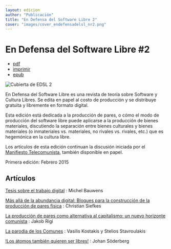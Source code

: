 ```yaml
---
layout: edicion
author: "Publicación"
title: "En Defensa del Software Libre 2"
cover: "images/cover_endefensadelsl_nr2.png"
---
```


En Defensa del Software Libre #2
================================

* [pdf][0]
* [imprimir][7]
* [epub][6]

![Cubierta de EDSL 2](images/cover_endefensadelsl_nr2.png)

En Defensa del Software Libre es una revista de teoría sobre Software y
Cultura Libres. Se edita en papel al costo de producción y se distribuye
gratuita y libremente en formato digital.

Esta edición está dedicada a la producción de pares, o cómo el modo de
producción del software libre puede aplicarse a la producción de bienes
materiales, discutiendo la separación entre bienes culturales y bienes
materiales (o inmateriales vs. materiales, no rivales vs. rivales, etc.)
que es hegemónica en la cultura libre.

Los artículos de esta edición continuan la discusión iniciada por el
[Manifiesto Telecomunista](ManifiestoTelecomunista.html), también
disponible en papel.

Primera edición: Febrero 2015


## Artículos

[Tesis sobre el trabajo digital][1]
:    Michel Bauwens

[Más allá de la abundancia digital: Bloques para la construcción de la producción de pares física][2]
:    Christian Siefkes

[La producción de pares como alternativa al capitalismo: un nuevo horizonte comunista][3]
:    Jakob Rigi

[La parodia de los Comunes][4]
:    Vasilis Kostakis y Stelios Stavroulakis

[!Los átomos también quieren ser libres!][5]
:    Johan Söderberg


[0]: descargas/En.Defensa.del.Software.Libre.Nro2.pdf "Descargar EDSL 2"
[6]: descargas/En.Defensa.del.Software.Libre.Nro2.epub "Descargar EDSL 2"
[7]: descargas/En.Defensa.del.Software.Libre.Nro2.print.pdf "Descargar EDSL 2"
[1]: tesis_sobre_el_trabajo_digital.html "Michel Bauwens"
[2]: mas_alla_de_la_abundancia_digital.html "Christian Siefkes"
[3]: un_nuevo_horizonte_comunista.html "Jakob Rigi"
[4]: parodia_de_los_comunes.html "Vasilis Kostakis y Stelios Stavroulakis"
[5]: los_atomos_quieren_ser_libres.html "Johan Söderberg"

